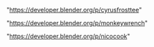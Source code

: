 "https://developer.blender.org/p/cyrusfrosttee"

"https://developer.blender.org/p/monkeywrench"

"https://developer.blender.org/p/nicocook"

